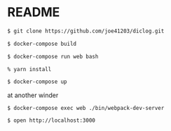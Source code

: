 # README

```bash
$ git clone https://github.com/joe41203/diclog.git
```

```bash
$ docker-compose build
```

```bash
$ docker-compose run web bash

% yarn install
```

```bash
$ docker-compose up
```

at another winder

```
$ docker-compose exec web ./bin/webpack-dev-server
```

```bash
$ open http://localhost:3000
```
